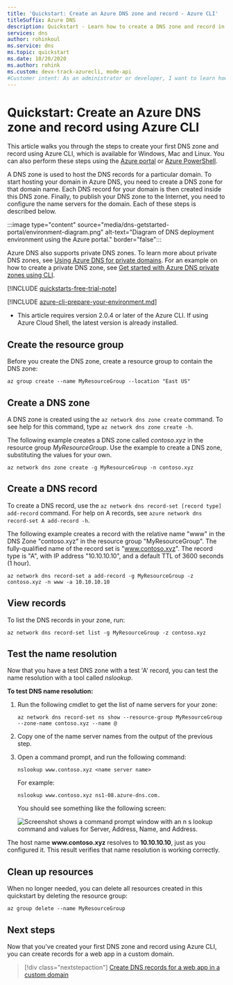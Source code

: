 ```yaml
---
title: 'Quickstart: Create an Azure DNS zone and record - Azure CLI'
titleSuffix: Azure DNS
description: Quickstart - Learn how to create a DNS zone and record in Azure DNS. This is a step-by-step guide to create and manage your first DNS zone and record using the Azure CLI.
services: dns
author: rohinkoul
ms.service: dns
ms.topic: quickstart
ms.date: 10/20/2020
ms.author: rohink
ms.custom: devx-track-azurecli, mode-api
#Customer intent: As an administrator or developer, I want to learn how to configure Azure DNS using the Azure CLI so I can use Azure DNS for my name resolution.
---
```


# Quickstart: Create an Azure DNS zone and record using Azure CLI

This article walks you through the steps to create your first DNS zone and record using Azure CLI, which is available for Windows, Mac and Linux. You can also perform these steps using the [Azure portal](dns-getstarted-portal.md) or [Azure PowerShell](dns-getstarted-powershell.md).

A DNS zone is used to host the DNS records for a particular domain. To start hosting your domain in Azure DNS, you need to create a DNS zone for that domain name. Each DNS record for your domain is then created inside this DNS zone. Finally, to publish your DNS zone to the Internet, you need to configure the name servers for the domain. Each of these steps is described below.

:::image type="content" source="media/dns-getstarted-portal/environment-diagram.png" alt-text="Diagram of DNS deployment environment using the Azure portal." border="false":::

Azure DNS also supports private DNS zones. To learn more about private DNS zones, see [Using Azure DNS for private domains](private-dns-overview.md). For an example on how to create a private DNS zone, see [Get started with Azure DNS private zones using CLI](./private-dns-getstarted-cli.md).

[!INCLUDE [quickstarts-free-trial-note](../../includes/quickstarts-free-trial-note.md)]

[!INCLUDE [azure-cli-prepare-your-environment.md](../../includes/azure-cli-prepare-your-environment.md)]

- This article requires version 2.0.4 or later of the Azure CLI. If using Azure Cloud Shell, the latest version is already installed.

## Create the resource group

Before you create the DNS zone, create a resource group to contain the DNS zone:

```azurecli
az group create --name MyResourceGroup --location "East US"
```

## Create a DNS zone

A DNS zone is created using the `az network dns zone create` command. To see help for this command, type `az network dns zone create -h`.

The following example creates a DNS zone called *contoso.xyz* in the resource group *MyResourceGroup*. Use the example to create a DNS zone, substituting the values for your own.

```azurecli
az network dns zone create -g MyResourceGroup -n contoso.xyz
```

## Create a DNS record

To create a DNS record, use the `az network dns record-set [record type] add-record` command. For help on A records, see `azure network dns record-set A add-record -h`.

The following example creates a record with the relative name "www" in the DNS Zone "contoso.xyz" in the resource group "MyResourceGroup". The fully-qualified name of the record set is "www.contoso.xyz". The record type is "A", with IP address "10.10.10.10", and a default TTL of 3600 seconds (1 hour).

```azurecli
az network dns record-set a add-record -g MyResourceGroup -z contoso.xyz -n www -a 10.10.10.10
```

## View records

To list the DNS records in your zone, run:

```azurecli
az network dns record-set list -g MyResourceGroup -z contoso.xyz
```

## Test the name resolution

Now that you have a test DNS zone with a test 'A' record, you can test the name resolution with a tool called *nslookup*. 

**To test DNS name resolution:**

1. Run the following cmdlet to get the list of name servers for your zone:

   ```azurecli
   az network dns record-set ns show --resource-group MyResourceGroup --zone-name contoso.xyz --name @
   ```

1. Copy one of the name server names from the output of the previous step.

1. Open a command prompt, and run the following command:

   ```
   nslookup www.contoso.xyz <name server name>
   ```

   For example:

   ```
   nslookup www.contoso.xyz ns1-08.azure-dns.com.
   ```

   You should see something like the following screen:

   ![Screenshot shows a command prompt window with an n s lookup command and values for Server, Address, Name, and Address.](media/dns-getstarted-portal/nslookup.PNG)

The host name **www\.contoso.xyz** resolves to **10.10.10.10**, just as you configured it. This result verifies that name resolution is working correctly.

## Clean up resources

When no longer needed, you can delete all resources created in this quickstart by deleting the resource group:

```azurecli
az group delete --name MyResourceGroup
```

## Next steps

Now that you've created your first DNS zone and record using Azure CLI, you can create records for a web app in a custom domain.

> [!div class="nextstepaction"]
> [Create DNS records for a web app in a custom domain](./dns-web-sites-custom-domain.md)
